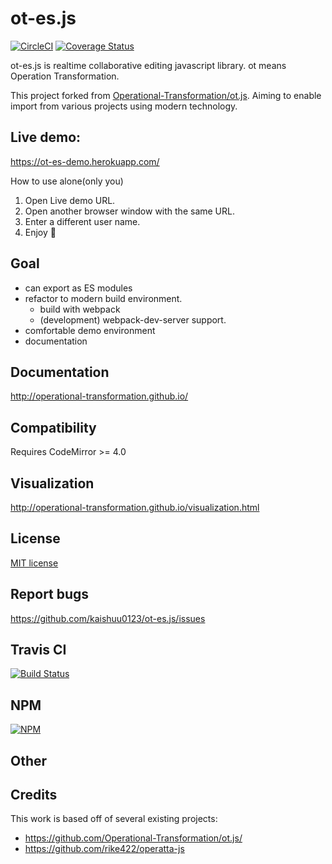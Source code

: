 # ot-es.js

[![CircleCI](https://circleci.com/gh/kaishuu0123/ot-es.js.svg?style=svg)](https://circleci.com/gh/kaishuu0123/ot-es.js)
[![Coverage Status](https://coveralls.io/repos/github/kaishuu0123/ot-es.js/badge.svg?branch=master)](https://coveralls.io/github/kaishuu0123/ot-es.js?branch=master)

ot-es.js is realtime collaborative editing javascript library.
ot means Operation Transformation.

This project forked from [Operational-Transformation/ot.js](https://github.com/Operational-Transformation/ot.js).
Aiming to enable import from various projects using modern technology.
## Live demo:

https://ot-es-demo.herokuapp.com/

How to use alone(only you)

1. Open Live demo URL.
1. Open another browser window with the same URL.
1. Enter a different user name.
1. Enjoy :tada:

## Goal

* can export as ES modules
* refactor to modern build environment.
  * build with webpack
  * (development) webpack-dev-server support.
* comfortable demo environment
* documentation

## Documentation

http://operational-transformation.github.io/

## Compatibility

Requires CodeMirror >= 4.0

## Visualization

http://operational-transformation.github.io/visualization.html
## License

[MIT license](https://github.com/kaishuu0123/ot-es.js/blob/master/LICENSE)

## Report bugs

https://github.com/kaishuu0123/ot-es.js/issues

## Travis CI

[![Build Status][travis-image]][travis-url]

## NPM

[![NPM][npm-image]][npm-url]

## Other 

[npm-image]: https://img.shields.io/npm/v/ot.svg?style=flat
[npm-url]: https://npmjs.org/package/ot
[travis-image]: https://img.shields.io/travis/Operational-Transformation/ot.js.svg?style=flat
[travis-url]: https://travis-ci.org/Operational-Transformation/ot.js

## Credits

This work is based off of several existing projects:

* https://github.com/Operational-Transformation/ot.js/
* https://github.com/rike422/operatta-js

